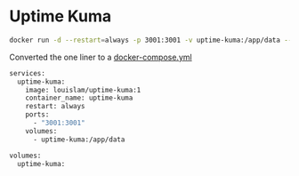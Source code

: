 # Uptime Kuma

```bash
docker run -d --restart=always -p 3001:3001 -v uptime-kuma:/app/data --name uptime-kuma louislam/uptime-kuma:1
```

Converted the one liner to a [docker-compose.yml](./docker-compose.yml)
```bash
services:
  uptime-kuma:
    image: louislam/uptime-kuma:1
    container_name: uptime-kuma
    restart: always
    ports:
      - "3001:3001"
    volumes:
      - uptime-kuma:/app/data

volumes:
  uptime-kuma:
```
